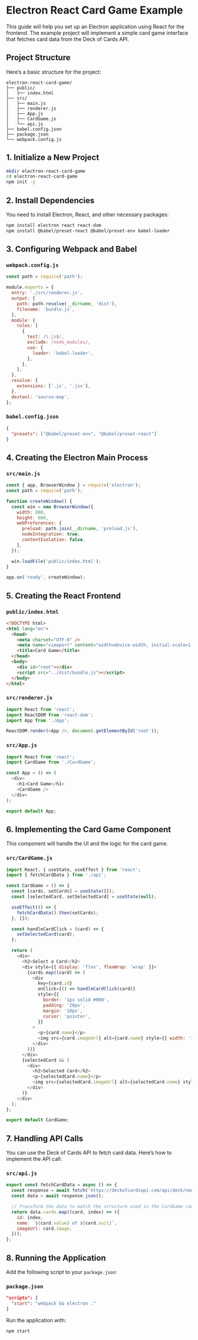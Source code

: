 # Electron React Card Game Example

This guide will help you set up an Electron application using React for the frontend. The example project will implement a simple card game interface that fetches card data from the Deck of Cards API.

## Project Structure

Here’s a basic structure for the project:

```
electron-react-card-game/
├── public/
│   ├── index.html
├── src/
│   ├── main.js
│   ├── renderer.js
│   ├── App.js
│   ├── CardGame.js
│   └── api.js
├── babel.config.json
├── package.json
└── webpack.config.js
```

## 1. Initialize a New Project

```bash
mkdir electron-react-card-game
cd electron-react-card-game
npm init -y
```

## 2. Install Dependencies

You need to install Electron, React, and other necessary packages:

```bash
npm install electron react react-dom
npm install @babel/preset-react @babel/preset-env babel-loader
```

## 3. Configuring Webpack and Babel

### `webpack.config.js`

```javascript
const path = require('path');

module.exports = {
  entry: './src/renderer.js',
  output: {
    path: path.resolve(__dirname, 'dist'),
    filename: 'bundle.js',
  },
  module: {
    rules: [
      {
        test: /\.js$/,
        exclude: /node_modules/,
        use: {
          loader: 'babel-loader',
        },
      },
    ],
  },
  resolve: {
    extensions: ['.js', '.jsx'],
  },
  devtool: 'source-map',
};
```

### `babel.config.json`

```json
{
  "presets": ["@babel/preset-env", "@babel/preset-react"]
}
```

## 4. Creating the Electron Main Process

### `src/main.js`

```javascript
const { app, BrowserWindow } = require('electron');
const path = require('path');

function createWindow() {
  const win = new BrowserWindow({
    width: 800,
    height: 600,
    webPreferences: {
      preload: path.join(__dirname, 'preload.js'),
      nodeIntegration: true,
      contextIsolation: false,
    },
  });

  win.loadFile('public/index.html');
}

app.on('ready', createWindow);
```

## 5. Creating the React Frontend

### `public/index.html`

```html
<!DOCTYPE html>
<html lang="en">
  <head>
    <meta charset="UTF-8" />
    <meta name="viewport" content="width=device-width, initial-scale=1.0" />
    <title>Card Game</title>
  </head>
  <body>
    <div id="root"></div>
    <script src="../dist/bundle.js"></script>
  </body>
</html>
```

### `src/renderer.js`

```javascript
import React from 'react';
import ReactDOM from 'react-dom';
import App from './App';

ReactDOM.render(<App />, document.getElementById('root'));
```

### `src/App.js`

```javascript
import React from 'react';
import CardGame from './CardGame';

const App = () => (
  <div>
    <h1>Card Game</h1>
    <CardGame />
  </div>
);

export default App;
```

## 6. Implementing the Card Game Component

This component will handle the UI and the logic for the card game.

### `src/CardGame.js`

```javascript
import React, { useState, useEffect } from 'react';
import { fetchCardData } from './api';

const CardGame = () => {
  const [cards, setCards] = useState([]);
  const [selectedCard, setSelectedCard] = useState(null);

  useEffect(() => {
    fetchCardData().then(setCards);
  }, []);

  const handleCardClick = (card) => {
    setSelectedCard(card);
  };

  return (
    <div>
      <h2>Select a Card</h2>
      <div style={{ display: 'flex', flexWrap: 'wrap' }}>
        {cards.map((card) => (
          <div
            key={card.id}
            onClick={() => handleCardClick(card)}
            style={{
              border: '1px solid #000',
              padding: '20px',
              margin: '10px',
              cursor: 'pointer',
            }}
          >
            <p>{card.name}</p>
            <img src={card.imageUrl} alt={card.name} style={{ width: '100px' }} />
          </div>
        ))}
      </div>
      {selectedCard && (
        <div>
          <h2>Selected Card</h2>
          <p>{selectedCard.name}</p>
          <img src={selectedCard.imageUrl} alt={selectedCard.name} style={{ width: '200px' }} />
        </div>
      )}
    </div>
  );
};

export default CardGame;
```

## 7. Handling API Calls

You can use the Deck of Cards API to fetch card data. Here’s how to implement the API call:

### `src/api.js`

```javascript
export const fetchCardData = async () => {
  const response = await fetch('https://deckofcardsapi.com/api/deck/new/draw/?count=10');
  const data = await response.json();

  // Transform the data to match the structure used in the CardGame component
  return data.cards.map((card, index) => ({
    id: index,
    name: `${card.value} of ${card.suit}`,
    imageUrl: card.image,
  }));
};
```

## 8. Running the Application

Add the following script to your `package.json`:

### `package.json`

```json
"scripts": {
  "start": "webpack && electron ."
}
```

Run the application with:

```bash
npm start
```
